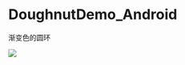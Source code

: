# DoughnutDemo_Android
渐变色的圆环

![](https://raw.githubusercontent.com/hellsam/DoughnutDemo_Android/master/screenshots/01.png)
